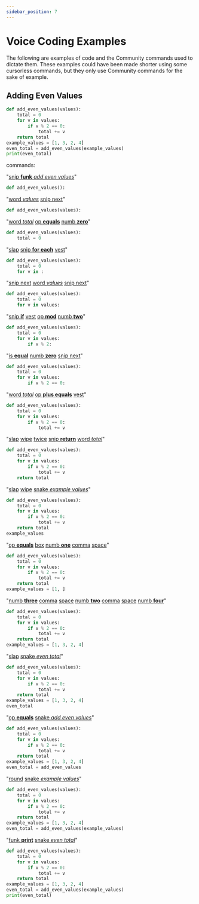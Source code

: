 ```yaml
---
sidebar_position: 7
---
```


# Voice Coding Examples

The following are examples of code and the Community commands used to dictate them. These examples could have been made shorter using some cursorless commands, but they only use Community commands for the sake of example.

## Adding Even Values

```python
def add_even_values(values):
    total = 0
    for v in values:
        if v % 2 == 0:
            total += v
    return total
example_values = [1, 3, 2, 4]
even_total = add_even_values(example_values)
print(even_total)
```

commands:

"<u>snip <b>funk</b> <i>add even values</i></u>"

```python
def add_even_values():

```

"<u>word <i>values</i></u> <u>snip next</u>"

```python
def add_even_values(values):

```

"<u>word <i>total</i></u> <u>op <b>equals</b></u> <u>numb <b>zero</b></u>"

```python
def add_even_values(values):
    total = 0
```

"<u>slap</u> <u>snip <b>for each</b></u> <u>vest</u>"

```python
def add_even_values(values):
    total = 0
    for v in :

```

"<u>snip next</u> <u>word <i>values</i></u> <u>snip next</u>"

```python
def add_even_values(values):
    total = 0
    for v in values:

```

"<u>snip <b>if</b></u> <u>vest</u> <u>op <b>mod</b></u> <u>numb <b>two</b></u>"

```python
def add_even_values(values):
    total = 0
    for v in values:
        if v % 2:

```

"<u>is <b>equal</b></u> <u>numb <b>zero</b></u> <u>snip next</u>"

```python
def add_even_values(values):
    total = 0
    for v in values:
        if v % 2 == 0:

```

"<u>word <i>total</i></u> <u>op <b>plus equals</b></u> <u>vest</u>"

```python
def add_even_values(values):
    total = 0
    for v in values:
        if v % 2 == 0:
            total += v
```

"<u>slap</u> <u>wipe</u> <u>twice</u> <u>snip <b>return</b></u> <u>word <i>total</i></u>"

```python
def add_even_values(values):
    total = 0
    for v in values:
        if v % 2 == 0:
            total += v
    return total
```

"<u>slap</u> <u>wipe</u> <u>snake <i>example values</i></u>"

```python
def add_even_values(values):
    total = 0
    for v in values:
        if v % 2 == 0:
            total += v
    return total
example_values
```

"<u>op <b>equals</b></u> <u>box</u> <u>numb <b>one</b></u> <u>comma</u> <u>space</u>"

```python
def add_even_values(values):
    total = 0
    for v in values:
        if v % 2 == 0:
            total += v
    return total
example_values = [1, ]
```

"<u>numb <b>three</b></u> <u>comma</u> <u>space</u> <u>numb <b>two</b></u> <u>comma</u> <u>space</u> <u>numb <b>four</b></u>"

```python
def add_even_values(values):
    total = 0
    for v in values:
        if v % 2 == 0:
            total += v
    return total
example_values = [1, 3, 2, 4]
```

"<u>slap</u> <u>snake <i>even total</i></u>"

```python
def add_even_values(values):
    total = 0
    for v in values:
        if v % 2 == 0:
            total += v
    return total
example_values = [1, 3, 2, 4]
even_total
```

"<u>op <b>equals</b></u> <u>snake <i>add even values</i></u>"

```python
def add_even_values(values):
    total = 0
    for v in values:
        if v % 2 == 0:
            total += v
    return total
example_values = [1, 3, 2, 4]
even_total = add_even_values
```

"<u>round</u> <u>snake <i>example values</i></u>"

```python
def add_even_values(values):
    total = 0
    for v in values:
        if v % 2 == 0:
            total += v
    return total
example_values = [1, 3, 2, 4]
even_total = add_even_values(example_values)
```

"<u>funk <b>print</b></u> <u>snake <i>even total</i></u>"

```python
def add_even_values(values):
    total = 0
    for v in values:
        if v % 2 == 0:
            total += v
    return total
example_values = [1, 3, 2, 4]
even_total = add_even_values(example_values)
print(even_total)
```
